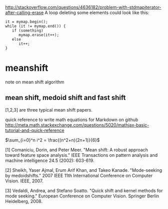
http://stackoverflow.com/questions/4636182/problem-with-stdmapiterator-after-calling-erase
A loop deleting some elements could look like this:
~~~~
it = mymap.begin();
while (it != mymap.end()) {
   if (something)
      mymap.erase(it++);
   else
      it++;
}
~~~~


# meanshift
note on mean shift algorithm

## mean shift, medoid shift and fast shift

[1,2,3] are three typical mean shift papers.

quick reference to write math equations for Markdown on github
http://meta.math.stackexchange.com/questions/5020/mathjax-basic-tutorial-and-quick-reference

$\sum_{i=0}^n i^2 = \frac{(n^2+n)(2n+1)}{6}$

[1] Comaniciu, Dorin, and Peter Meer. "Mean shift: A robust approach toward feature space analysis." IEEE Transactions on pattern analysis and machine intelligence 24.5 (2002): 603-619.

[2] Sheikh, Yaser Ajmal, Erum Arif Khan, and Takeo Kanade. "Mode-seeking by medoidshifts." 2007 IEEE 11th International Conference on Computer Vision. IEEE, 2007.

[3] Vedaldi, Andrea, and Stefano Soatto. "Quick shift and kernel methods for mode seeking." European Conference on Computer Vision. Springer Berlin Heidelberg, 2008.
